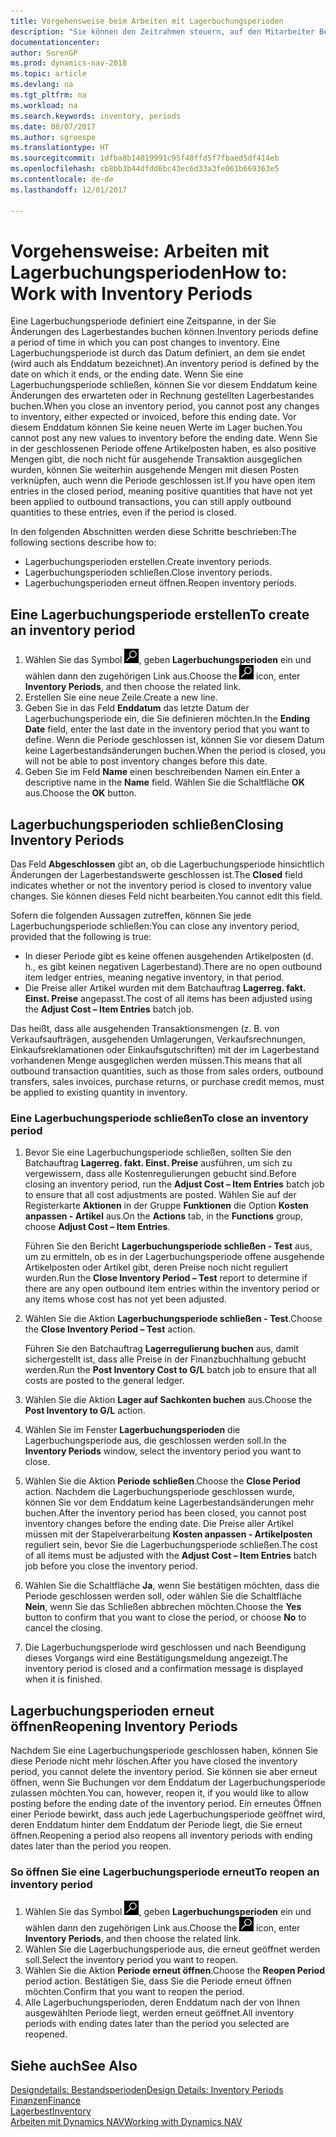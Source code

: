 ```yaml
---
title: Vorgehensweise beim Arbeiten mit Lagerbuchungsperioden
description: "Sie können den Zeitrahmen steuern, auf den Mitarbeiter Beitragsänderungen des Lagerbestandes buchen können, indem Sie Lagerbuchungsperioden definieren."
documentationcenter: 
author: SorenGP
ms.prod: dynamics-nav-2018
ms.topic: article
ms.devlang: na
ms.tgt_pltfrm: na
ms.workload: na
ms.search.keywords: inventory, periods
ms.date: 08/07/2017
ms.author: sgroespe
ms.translationtype: HT
ms.sourcegitcommit: 1dfba8b14019991c95f40ffd5f7fbaed5df414eb
ms.openlocfilehash: cb8bb3b44dfdd6bc43ec6d33a3fe061b669363e5
ms.contentlocale: de-de
ms.lasthandoff: 12/01/2017

---
```

# <a name="how-to-work-with-inventory-periods"></a><span data-ttu-id="0c73f-103">Vorgehensweise: Arbeiten mit Lagerbuchungsperioden</span><span class="sxs-lookup"><span data-stu-id="0c73f-103">How to: Work with Inventory Periods</span></span>
<span data-ttu-id="0c73f-104">Eine Lagerbuchungsperiode definiert eine Zeitspanne, in der Sie Änderungen des Lagerbestandes buchen können.</span><span class="sxs-lookup"><span data-stu-id="0c73f-104">Inventory periods define a period of time in which you can post changes to inventory.</span></span> <span data-ttu-id="0c73f-105">Eine Lagerbuchungsperiode ist durch das Datum definiert, an dem sie endet (wird auch als Enddatum bezeichnet).</span><span class="sxs-lookup"><span data-stu-id="0c73f-105">An inventory period is defined by the date on which it ends, or the ending date.</span></span> <span data-ttu-id="0c73f-106">Wenn Sie eine Lagerbuchungsperiode schließen, können Sie vor diesem Enddatum keine Änderungen des erwarteten oder in Rechnung gestellten Lagerbestandes buchen.</span><span class="sxs-lookup"><span data-stu-id="0c73f-106">When you close an inventory period, you cannot post any changes to inventory, either expected or invoiced, before this ending date.</span></span> <span data-ttu-id="0c73f-107">Vor diesem Enddatum können Sie keine neuen Werte im Lager buchen.</span><span class="sxs-lookup"><span data-stu-id="0c73f-107">You cannot post any new values to inventory before the ending date.</span></span> <span data-ttu-id="0c73f-108">Wenn Sie in der geschlossenen Periode offene Artikelposten haben, es also positive Mengen gibt, die noch nicht für ausgehende Transaktion ausgeglichen wurden, können Sie weiterhin ausgehende Mengen mit diesen Posten verknüpfen, auch wenn die Periode geschlossen ist.</span><span class="sxs-lookup"><span data-stu-id="0c73f-108">If you have open item entries in the closed period, meaning positive quantities that have not yet been applied to outbound transactions, you can still apply outbound quantities to these entries, even if the period is closed.</span></span>  

<span data-ttu-id="0c73f-109">In den folgenden Abschnitten werden diese Schritte beschrieben:</span><span class="sxs-lookup"><span data-stu-id="0c73f-109">The following sections describe how to:</span></span>  

* <span data-ttu-id="0c73f-110">Lagerbuchungsperioden erstellen.</span><span class="sxs-lookup"><span data-stu-id="0c73f-110">Create inventory periods.</span></span>  
* <span data-ttu-id="0c73f-111">Lagerbuchungsperioden schließen.</span><span class="sxs-lookup"><span data-stu-id="0c73f-111">Close inventory periods.</span></span>  
* <span data-ttu-id="0c73f-112">Lagerbuchungsperioden erneut öffnen.</span><span class="sxs-lookup"><span data-stu-id="0c73f-112">Reopen inventory periods.</span></span>  

## <a name="to-create-an-inventory-period"></a><span data-ttu-id="0c73f-113">Eine Lagerbuchungsperiode erstellen</span><span class="sxs-lookup"><span data-stu-id="0c73f-113">To create an inventory period</span></span>  
1. <span data-ttu-id="0c73f-114">Wählen Sie das Symbol ![Nach Seite oder Bericht suchen](media/ui-search/search_small.png "Symbol Nach Seite oder Bericht suchen"), geben **Lagerbuchungsperioden** ein und wählen dann den zugehörigen Link aus.</span><span class="sxs-lookup"><span data-stu-id="0c73f-114">Choose the ![Search for Page or Report](media/ui-search/search_small.png "Search for Page or Report icon") icon, enter **Inventory Periods**, and then choose the related link.</span></span>  
2. <span data-ttu-id="0c73f-115">Erstellen Sie eine neue Zeile.</span><span class="sxs-lookup"><span data-stu-id="0c73f-115">Create a new line.</span></span>  
3. <span data-ttu-id="0c73f-116">Geben Sie in das Feld **Enddatum** das letzte Datum der Lagerbuchungsperiode ein, die Sie definieren möchten.</span><span class="sxs-lookup"><span data-stu-id="0c73f-116">In the **Ending Date** field, enter the last date in the inventory period that you want to define.</span></span> <span data-ttu-id="0c73f-117">Wenn die Periode geschlossen ist, können Sie vor diesem Datum keine Lagerbestandsänderungen buchen.</span><span class="sxs-lookup"><span data-stu-id="0c73f-117">When the period is closed, you will not be able to post inventory changes before this date.</span></span>  
4. <span data-ttu-id="0c73f-118">Geben Sie im Feld **Name** einen beschreibenden Namen ein.</span><span class="sxs-lookup"><span data-stu-id="0c73f-118">Enter a descriptive name in the **Name** field.</span></span> <span data-ttu-id="0c73f-119">Wählen Sie die Schaltfläche **OK** aus.</span><span class="sxs-lookup"><span data-stu-id="0c73f-119">Choose the **OK** button.</span></span>  

## <a name="closing-inventory-periods"></a><span data-ttu-id="0c73f-120">Lagerbuchungsperioden schließen</span><span class="sxs-lookup"><span data-stu-id="0c73f-120">Closing Inventory Periods</span></span>  
<span data-ttu-id="0c73f-121">Das Feld **Abgeschlossen** gibt an, ob die Lagerbuchungsperiode hinsichtlich Änderungen der Lagerbestandswerte geschlossen ist.</span><span class="sxs-lookup"><span data-stu-id="0c73f-121">The **Closed** field indicates whether or not the inventory period is closed to inventory value changes.</span></span> <span data-ttu-id="0c73f-122">Sie können dieses Feld nicht bearbeiten.</span><span class="sxs-lookup"><span data-stu-id="0c73f-122">You cannot edit this field.</span></span>  

<span data-ttu-id="0c73f-123">Sofern die folgenden Aussagen zutreffen, können Sie jede Lagerbuchungsperiode schließen:</span><span class="sxs-lookup"><span data-stu-id="0c73f-123">You can close any inventory period, provided that the following is true:</span></span>  

* <span data-ttu-id="0c73f-124">In dieser Periode gibt es keine offenen ausgehenden Artikelposten (d. h., es gibt keinen negativen Lagerbestand).</span><span class="sxs-lookup"><span data-stu-id="0c73f-124">There are no open outbound item ledger entries, meaning negative inventory, in that period.</span></span>  
* <span data-ttu-id="0c73f-125">Die Preise aller Artikel wurden mit dem Batchauftrag **Lagerreg. fakt. Einst. Preise** angepasst.</span><span class="sxs-lookup"><span data-stu-id="0c73f-125">The cost of all items has been adjusted using the **Adjust Cost – Item Entries** batch job.</span></span>  

<span data-ttu-id="0c73f-126">Das heißt, dass alle ausgehenden Transaktionsmengen (z. B. von Verkaufsaufträgen, ausgehenden Umlagerungen, Verkaufsrechnungen, Einkaufsreklamationen oder Einkaufsgutschriften) mit der im Lagerbestand vorhandenen Menge ausgeglichen werden müssen.</span><span class="sxs-lookup"><span data-stu-id="0c73f-126">This means that all outbound transaction quantities, such as those from sales orders, outbound transfers, sales invoices, purchase returns, or purchase credit memos, must be applied to existing quantity in inventory.</span></span>  

### <a name="to-close-an-inventory-period"></a><span data-ttu-id="0c73f-127">Eine Lagerbuchungsperiode schließen</span><span class="sxs-lookup"><span data-stu-id="0c73f-127">To close an inventory period</span></span>  
1. <span data-ttu-id="0c73f-128">Bevor Sie eine Lagerbuchungsperiode schließen, sollten Sie den Batchauftrag **Lagerreg. fakt. Einst. Preise** ausführen, um sich zu vergewissern, dass alle Kostenregulierungen gebucht sind.</span><span class="sxs-lookup"><span data-stu-id="0c73f-128">Before closing an inventory period, run the **Adjust Cost – Item Entries** batch job to ensure that all cost adjustments are posted.</span></span> <span data-ttu-id="0c73f-129">Wählen Sie auf der Registerkarte **Aktionen** in der Gruppe **Funktionen** die Option **Kosten anpassen - Artikel** aus.</span><span class="sxs-lookup"><span data-stu-id="0c73f-129">On the **Actions** tab, in the **Functions** group, choose **Adjust Cost – Item Entries**.</span></span>  

     <span data-ttu-id="0c73f-130">Führen Sie den Bericht **Lagerbuchungsperiode schließen - Test** aus, um zu ermitteln, ob es in der Lagerbuchungsperiode offene ausgehende Artikelposten oder Artikel gibt, deren Preise noch nicht reguliert wurden.</span><span class="sxs-lookup"><span data-stu-id="0c73f-130">Run the **Close Inventory Period – Test** report to determine if there are any open outbound item entries within the inventory period or any items whose cost has not yet been adjusted.</span></span>  
2. <span data-ttu-id="0c73f-131">Wählen Sie die Aktion **Lagerbuchungsperiode schließen - Test**.</span><span class="sxs-lookup"><span data-stu-id="0c73f-131">Choose the **Close Inventory Period – Test** action.</span></span>  

     <span data-ttu-id="0c73f-132">Führen Sie den Batchauftrag **Lagerregulierung buchen** aus, damit sichergestellt ist, dass alle Preise in der Finanzbuchhaltung gebucht werden.</span><span class="sxs-lookup"><span data-stu-id="0c73f-132">Run the **Post Inventory Cost to G/L** batch job to ensure that all costs are posted to the general ledger.</span></span>  
3. <span data-ttu-id="0c73f-133">Wählen Sie die Aktion **Lager auf Sachkonten buchen** aus.</span><span class="sxs-lookup"><span data-stu-id="0c73f-133">Choose the **Post Inventory to G/L** action.</span></span>  
4. <span data-ttu-id="0c73f-134">Wählen Sie im Fenster  **Lagerbuchungsperioden** die Lagerbuchungsperiode aus, die geschlossen werden soll.</span><span class="sxs-lookup"><span data-stu-id="0c73f-134">In the **Inventory Periods** window, select the inventory period you want to close.</span></span>  
5. <span data-ttu-id="0c73f-135">Wählen Sie die Aktion **Periode schließen**.</span><span class="sxs-lookup"><span data-stu-id="0c73f-135">Choose the **Close Period** action.</span></span> <span data-ttu-id="0c73f-136">Nachdem die Lagerbuchungsperiode geschlossen wurde, können Sie vor dem Enddatum keine Lagerbestandsänderungen mehr buchen.</span><span class="sxs-lookup"><span data-stu-id="0c73f-136">After the inventory period has been closed, you cannot post inventory changes before the ending date.</span></span> <span data-ttu-id="0c73f-137">Die Preise aller Artikel müssen mit der Stapelverarbeitung **Kosten anpassen - Artikelposten** reguliert sein, bevor Sie die Lagerbuchungsperiode schließen.</span><span class="sxs-lookup"><span data-stu-id="0c73f-137">The cost of all items must be adjusted with the **Adjust Cost – Item Entries** batch job before you close the inventory period.</span></span>  
6. <span data-ttu-id="0c73f-138">Wählen Sie die Schaltfläche **Ja**, wenn Sie bestätigen möchten, dass die Periode geschlossen werden soll, oder wählen Sie die Schaltfläche **Nein**, wenn Sie das Schließen abbrechen möchten.</span><span class="sxs-lookup"><span data-stu-id="0c73f-138">Choose the **Yes** button to confirm that you want to close the period, or choose **No** to cancel the closing.</span></span>  
7. <span data-ttu-id="0c73f-139">Die Lagerbuchungsperiode wird geschlossen und nach Beendigung dieses Vorgangs wird eine Bestätigungsmeldung angezeigt.</span><span class="sxs-lookup"><span data-stu-id="0c73f-139">The inventory period is closed and a confirmation message is displayed when it is finished.</span></span>  

## <a name="reopening-inventory-periods"></a><span data-ttu-id="0c73f-140">Lagerbuchungsperioden erneut öffnen</span><span class="sxs-lookup"><span data-stu-id="0c73f-140">Reopening Inventory Periods</span></span>  
<span data-ttu-id="0c73f-141">Nachdem Sie eine Lagerbuchungsperiode geschlossen haben, können Sie diese Periode nicht mehr löschen.</span><span class="sxs-lookup"><span data-stu-id="0c73f-141">After you have closed the inventory period, you cannot delete the inventory period.</span></span> <span data-ttu-id="0c73f-142">Sie können sie aber erneut öffnen, wenn Sie Buchungen vor dem Enddatum der Lagerbuchungsperiode zulassen möchten.</span><span class="sxs-lookup"><span data-stu-id="0c73f-142">You can, however, reopen it, if you would like to allow posting before the ending date of the inventory period.</span></span> <span data-ttu-id="0c73f-143">Ein erneutes Öffnen einer Periode bewirkt, dass auch jede Lagerbuchungsperiode geöffnet wird, deren Enddatum hinter dem Enddatum der Periode liegt, die Sie erneut öffnen.</span><span class="sxs-lookup"><span data-stu-id="0c73f-143">Reopening a period also reopens all inventory periods with ending dates later than the period you reopen.</span></span>  

### <a name="to-reopen-an-inventory-period"></a><span data-ttu-id="0c73f-144">So öffnen Sie eine Lagerbuchungsperiode erneut</span><span class="sxs-lookup"><span data-stu-id="0c73f-144">To reopen an inventory period</span></span>  
1. <span data-ttu-id="0c73f-145">Wählen Sie das Symbol ![Nach Seite oder Bericht suchen](media/ui-search/search_small.png "Symbol Nach Seite oder Bericht suchen"), geben **Lagerbuchungsperioden** ein und wählen dann den zugehörigen Link aus.</span><span class="sxs-lookup"><span data-stu-id="0c73f-145">Choose the ![Search for Page or Report](media/ui-search/search_small.png "Search for Page or Report icon") icon, enter **Inventory Periods**, and then choose the related link.</span></span>  
2. <span data-ttu-id="0c73f-146">Wählen Sie die Lagerbuchungsperiode aus, die erneut geöffnet werden soll.</span><span class="sxs-lookup"><span data-stu-id="0c73f-146">Select the inventory period you want to reopen.</span></span>  
3. <span data-ttu-id="0c73f-147">Wählen Sie die Aktion **Periode erneut öffnen**.</span><span class="sxs-lookup"><span data-stu-id="0c73f-147">Choose the **Reopen Period** period action.</span></span> <span data-ttu-id="0c73f-148">Bestätigen Sie, dass Sie die Periode erneut öffnen möchten.</span><span class="sxs-lookup"><span data-stu-id="0c73f-148">Confirm that you want to reopen the period.</span></span>  
4. <span data-ttu-id="0c73f-149">Alle Lagerbuchungsperioden, deren Enddatum nach der von Ihnen ausgewählten Periode liegt, werden erneut geöffnet.</span><span class="sxs-lookup"><span data-stu-id="0c73f-149">All inventory periods with ending dates later than the period you selected are reopened.</span></span>  

## <a name="see-also"></a><span data-ttu-id="0c73f-150">Siehe auch</span><span class="sxs-lookup"><span data-stu-id="0c73f-150">See Also</span></span>  
[<span data-ttu-id="0c73f-151">Designdetails: Bestandsperioden</span><span class="sxs-lookup"><span data-stu-id="0c73f-151">Design Details: Inventory Periods</span></span>](design-details-inventory-periods.md)  
[<span data-ttu-id="0c73f-152">Finanzen</span><span class="sxs-lookup"><span data-stu-id="0c73f-152">Finance</span></span>](finance.md)  
[<span data-ttu-id="0c73f-153">Lagerbest</span><span class="sxs-lookup"><span data-stu-id="0c73f-153">Inventory</span></span>](inventory-manage-inventory.md)  
[<span data-ttu-id="0c73f-154">Arbeiten mit Dynamics NAV</span><span class="sxs-lookup"><span data-stu-id="0c73f-154">Working with Dynamics NAV</span></span>](ui-work-product.md)

